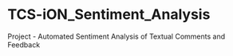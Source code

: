 # TCS-iON_Sentiment_Analysis
Project - Automated Sentiment Analysis of Textual Comments and Feedback
